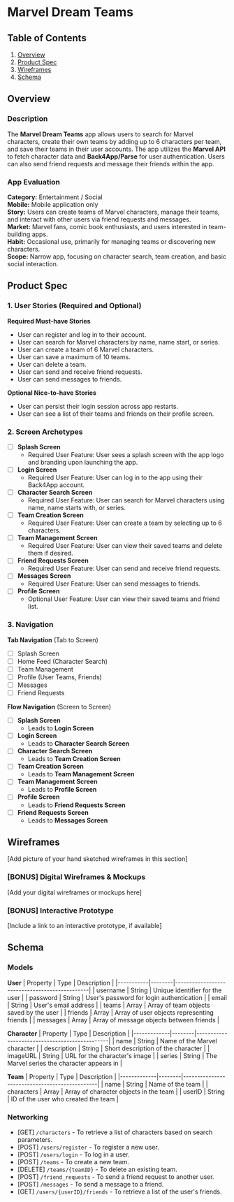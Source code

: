 # Marvel Dream Teams

## Table of Contents

1. [Overview](#Overview)
2. [Product Spec](#Product-Spec)
3. [Wireframes](#Wireframes)
4. [Schema](#Schema)

## Overview

### Description

The **Marvel Dream Teams** app allows users to search for Marvel characters, create their own teams by adding up to 6 characters per team, and save their teams in their user accounts. The app utilizes the **Marvel API** to fetch character data and **Back4App/Parse** for user authentication. Users can also send friend requests and message their friends within the app.

### App Evaluation

**Category:** Entertainment / Social  
**Mobile:** Mobile application only  
**Story:** Users can create teams of Marvel characters, manage their teams, and interact with other users via friend requests and messages.  
**Market:** Marvel fans, comic book enthusiasts, and users interested in team-building apps.  
**Habit:** Occasional use, primarily for managing teams or discovering new characters.  
**Scope:** Narrow app, focusing on character search, team creation, and basic social interaction.

## Product Spec

### 1. User Stories (Required and Optional)

**Required Must-have Stories**

* User can register and log in to their account.
* User can search for Marvel characters by name, name start, or series.
* User can create a team of 6 Marvel characters.
* User can save a maximum of 10 teams.
* User can delete a team.
* User can send and receive friend requests.
* User can send messages to friends.

**Optional Nice-to-have Stories**

* User can persist their login session across app restarts.
* User can see a list of their teams and friends on their profile screen.

### 2. Screen Archetypes

- [ ] **Splash Screen**
  * Required User Feature: User sees a splash screen with the app logo and branding upon launching the app.
- [ ] **Login Screen**
  * Required User Feature: User can log in to the app using their Back4App account.
- [ ] **Character Search Screen**
  * Required User Feature: User can search for Marvel characters using name, name starts with, or series.
- [ ] **Team Creation Screen**
  * Required User Feature: User can create a team by selecting up to 6 characters.
- [ ] **Team Management Screen**
  * Required User Feature: User can view their saved teams and delete them if desired.
- [ ] **Friend Requests Screen**
  * Required User Feature: User can send and receive friend requests.
- [ ] **Messages Screen**
  * Required User Feature: User can send messages to friends.
- [ ] **Profile Screen**
  * Optional User Feature: User can view their saved teams and friend list.

### 3. Navigation

**Tab Navigation** (Tab to Screen)

- [ ] Splash Screen
- [ ] Home Feed (Character Search)
- [ ] Team Management
- [ ] Profile (User Teams, Friends)
- [ ] Messages
- [ ] Friend Requests

**Flow Navigation** (Screen to Screen)

- [ ] **Splash Screen**
  * Leads to **Login Screen**
- [ ] **Login Screen**
  * Leads to **Character Search Screen**
- [ ] **Character Search Screen**
  * Leads to **Team Creation Screen**
- [ ] **Team Creation Screen**
  * Leads to **Team Management Screen**
- [ ] **Team Management Screen**
  * Leads to **Profile Screen**
- [ ] **Profile Screen**
  * Leads to **Friend Requests Screen**
- [ ] **Friend Requests Screen**
  * Leads to **Messages Screen**

## Wireframes

[Add picture of your hand sketched wireframes in this section]

### [BONUS] Digital Wireframes & Mockups

[Add your digital wireframes or mockups here]

### [BONUS] Interactive Prototype

[Include a link to an interactive prototype, if available]

## Schema

### Models

**User**
| Property  | Type   | Description                                   |
|-----------|--------|-----------------------------------------------|
| username  | String | Unique identifier for the user                |
| password  | String | User's password for login authentication      |
| email     | String | User's email address                          |
| teams     | Array  | Array of team objects saved by the user       |
| friends   | Array  | Array of user objects representing friends    |
| messages  | Array  | Array of message objects between friends     |

**Character**
| Property    | Type   | Description                                   |
|-------------|--------|-----------------------------------------------|
| name        | String | Name of the Marvel character                  |
| description | String | Short description of the character            |
| imageURL    | String | URL for the character's image                 |
| series      | String | The Marvel series the character appears in    |

**Team**
| Property    | Type   | Description                                   |
|-------------|--------|-----------------------------------------------|
| name        | String | Name of the team                              |
| characters  | Array  | Array of character objects in the team        |
| userID      | String | ID of the user who created the team           |

### Networking

- [GET] `/characters` - To retrieve a list of characters based on search parameters.
- [POST] `/users/register` - To register a new user.
- [POST] `/users/login` - To log in a user.
- [POST] `/teams` - To create a new team.
- [DELETE] `/teams/{teamID}` - To delete an existing team.
- [POST] `/friend_requests` - To send a friend request to another user.
- [POST] `/messages` - To send a message to a friend.
- [GET] `/users/{userID}/friends` - To retrieve a list of the user's friends.

